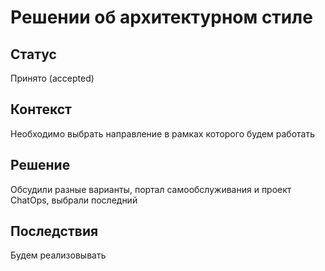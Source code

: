 # Решении об архитектурном стиле

## Статус

Принято (accepted)

## Контекст

Необходимо выбрать направление в рамках которого будем работать

## Решение

Обсудили разные варианты, портал самообслуживания 
и проект ChatOps, выбрали последний

## Последствия

Будем реализовывать 